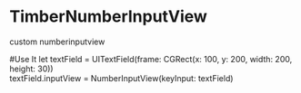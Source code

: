 # TimberNumberInputView
custom numberinputview 

#Use It
let textField = UITextField(frame: CGRect(x: 100, y: 200, width: 200, height: 30))  
textField.inputView = NumberInputView(keyInput: textField)